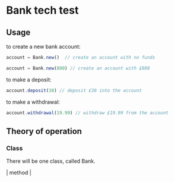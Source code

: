 # Bank tech test

## Usage

to create a new bank account:

```javascript
account = Bank.new()  // create an account with no funds

account = Bank.new(800) // create an account with £800
```

to make a deposit:

```javascript
account.deposit(30) // deposit £30 into the account
```

to make a withdrawal:

```javascript
account.withdrawal(19.99) // withdraw £19.99 from the account
```

## Theory of operation

### Class

There will be one class, called Bank.

| method | 